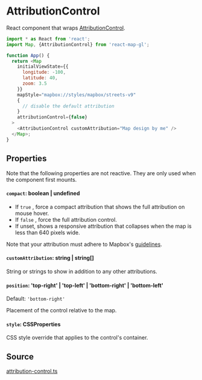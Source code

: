 # AttributionControl

React component that wraps [AttributionControl](https://docs.mapbox.com/mapbox-gl-js/api/markers/#attributioncontrol).

```js
import * as React from 'react';
import Map, {AttributionControl} from 'react-map-gl';

function App() {
  return <Map
    initialViewState={{
      longitude: -100,
      latitude: 40,
      zoom: 3.5
    }}
    mapStyle="mapbox://styles/mapbox/streets-v9"
    {
      // disable the default attribution
    }
    attributionControl={false}
  >
    <AttributionControl customAttribution="Map design by me" />
  </Map>;
}
```

## Properties

Note that the following properties are not reactive. They are only used when the component first mounts.

#### `compact`: boolean | undefined

- If `true` , force a compact attribution that shows the full attribution on mouse hover.
- If `false` , force the full attribution control.
- If unset, shows a responsive attribution that collapses when the map is less than 640 pixels wide.

Note that your attribution must adhere to Mapbox's [guidelines](https://docs.mapbox.com/help/getting-started/attribution/).

#### `customAttribution`: string | string[]

String or strings to show in addition to any other attributions.

#### `position`: 'top-right' | 'top-left' | 'bottom-right' | 'bottom-left'

Default: `'bottom-right'`

Placement of the control relative to the map.

#### `style`: CSSProperties

CSS style override that applies to the control's container.

## Source

[attribution-control.ts](https://github.com/visgl/react-map-gl/tree/7.0-release/src/components/attribution-control.ts)
